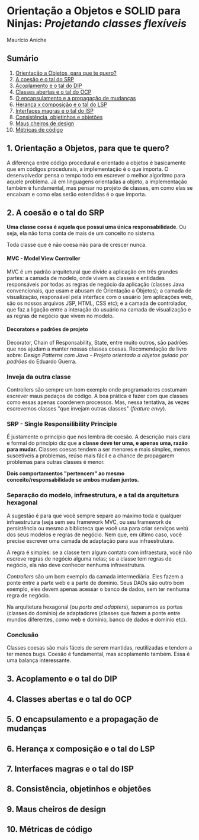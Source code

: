 # Orientação a Objetos e SOLID para Ninjas: *Projetando classes flexíveis*
Maurício Aniche

## Sumário

1. [Orientação a Objetos, para que te quero?](#1-orientação-a-objetos-para-que-te-quero)
2. [A coesão e o tal do SRP](#2-a-coesão-e-o-tal-do-srp)
3. [Acoplamento e o tal do DIP](#3-acoplamento-e-o-tal-do-dip)
4. [Classes abertas e o tal do OCP](#4-classes-abertas-e-o-tal-do-ocp)
5. [O encapsulamento e a propagação de mudanças](#5-o-encapsulamento-e-a-propagação-de-mudanças)
6. [Herança x composição e o tal do LSP](#6-herança-x-composição-e-o-tal-do-lsp)
7. [Interfaces magras e o tal do ISP](#7-interfaces-magras-e-o-tal-do-isp)
8. [Consistência, objetinhos e objetões](#8-consistência-objetinhos-e-objetões)
9. [Maus cheiros de design](#9-maus-cheiros-de-design)
10. [Métricas de código](#10-métricas-de-código)

## 1. Orientação a Objetos, para que te quero?

A diferença entre código procedural e orientado a objetos é basicamente que em códigos procedurais, a implementação é o que importa. O desenvolvedor pensa o tempo todo em escrever o melhor algoritmo para aquele problema. Já em linguagens orientadas a objeto, a implementação também é fundamental, mas pensar no projeto de classes, em como elas se encaixam e como elas serão estendidas é o que importa.

## 2. A coesão e o tal do SRP

**Uma classe coesa é aquela que possui uma única responsabilidade**. Ou seja, ela não toma conta de mais de um conceito no sistema. 

Toda classe que é não coesa não para de crescer nunca.

#### MVC - Model View Controller

MVC é um padrão arquitetural que divide a aplicação em três grandes partes: a camada de modelo, onde vivem as classes e entidades responsáveis por todas as regras de negócio da aplicação (classes Java convencionais, que usam e abusam de Orientação a Objetos); a camada de visualização, responsável pela interface com o usuário (em aplicações web, são os nossos arquivos JSP, HTML, CSS etc); e a camada de controlador, que faz a ligação entre a interação do usuário na camada de visualização e as regras de negócio que vivem no modelo.

#### Decorators e padrões de projeto

Decorator, Chain of Responsability, State, entre muito outros, são padrões que nos ajudam a manter nossas classes coesas. Recomendação de livro sobre: *Design Patterns com Java - Projeto orientado a objetos guiado por padrões* do Eduardo Guerra.

### Inveja da outra classe

Controllers são sempre um bom exemplo onde programadores costumam escrever maus pedaços de código. A boa prática é fazer com que classes como essas apenas coordenem processos. Mas, nessa tentativa, às vezes escrevemos classes "que invejam outras classes" (*feature envy*).

### SRP - Single Responsilibility Principle

É justamente o princípio que nos lembra de coesão. A descrição mais clara e formal do princípio diz que **a classe deve ter uma, e apenas uma, razão para mudar.** Classes coesas tendem a ser menores e mais simples, menos suscetíveis a problemas, reúso mais fácil e a chance de propagarem problemas para outras classes é menor. 

**Dois comportamentos "pertencem" ao mesmo conceito/responsabilidade se ambos mudam juntos.**

### Separação do modelo, infraestrutura, e a tal da arquitetura hexagonal

A sugestão é para que você sempre separe ao máximo toda e qualquer infraestrutura (seja sem seu framework MVC, ou seu framework de persistência ou mesmo a biblioteca que você usa para criar serviços web) dos seus modelos e regras de negócio. Nem que, em último caso, você precise escrever uma camada de adaptação para sua infraestrutura.

A regra é simples: se a classe tem algum contato com infraestura, você não escreve regras de negócio alguma nelas; se a classe tem regras de negócio, ela não deve conhecer nenhuma infraestrutura.

*Controllers* são um bom exemplo da camada intermediária. Eles fazem a ponte entre a parte web e a parte de domínio. Seus DAOs são outro bom exemplo, eles devem apenas acessar o banco de dados, sem ter nenhuma regra de negócio.

Na arquitetura hexagonal (ou *ports and adapters*), separamos as portas (classes do domínio) de adaptadores (classes que fazem a ponte entre mundos diferentes, como web e domínio, banco de dados e domínio etc).

### Conclusão

Classes coesas são mais fáceis de serem mantidas, reutilizadas e tendem a ter menos bugs. Coesão é fundamental, mas acoplamento também. Essa é uma balança interessante.

## 3. Acoplamento e o tal do DIP



## 4. Classes abertas e o tal do OCP
## 5. O encapsulamento e a propagação de mudanças
## 6. Herança x composição e o tal do LSP
## 7. Interfaces magras e o tal do ISP
## 8. Consistência, objetinhos e objetões
## 9. Maus cheiros de design
## 10. Métricas de código

